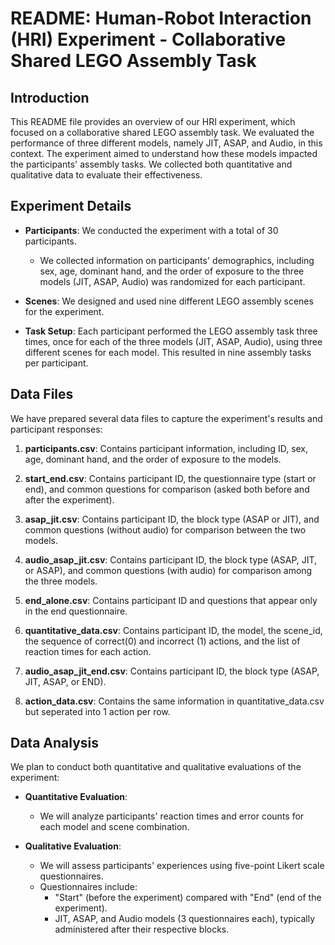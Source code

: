 # README: Human-Robot Interaction (HRI) Experiment - Collaborative Shared LEGO Assembly Task

## Introduction

This README file provides an overview of our HRI experiment, which focused on a collaborative shared LEGO assembly task. We evaluated the performance of three different models, namely JIT, ASAP, and Audio, in this context. The experiment aimed to understand how these models impacted the participants' assembly tasks. We collected both quantitative and qualitative data to evaluate their effectiveness.

## Experiment Details

- **Participants**: We conducted the experiment with a total of 30 participants.
  - We collected information on participants' demographics, including sex, age, dominant hand, and the order of exposure to the three models (JIT, ASAP, Audio) was randomized for each participant.

- **Scenes**: We designed and used nine different LEGO assembly scenes for the experiment.

- **Task Setup**: Each participant performed the LEGO assembly task three times, once for each of the three models (JIT, ASAP, Audio), using three different scenes for each model. This resulted in nine assembly tasks per participant.

## Data Files

We have prepared several data files to capture the experiment's results and participant responses:

1. **participants.csv**: Contains participant information, including ID, sex, age, dominant hand, and the order of exposure to the models.

2. **start_end.csv**: Contains participant ID, the questionnaire type (start or end), and common questions for comparison (asked both before and after the experiment).

3. **asap_jit.csv**: Contains participant ID, the block type (ASAP or JIT), and common questions (without audio) for comparison between the two models.

4. **audio_asap_jit.csv**: Contains participant ID, the block type (ASAP, JIT, or ASAP), and common questions (with audio) for comparison among the three models.

5. **end_alone.csv**: Contains participant ID and questions that appear only in the end questionnaire.

6. **quantitative_data.csv**: Contains participant ID, the model, the scene_id, the sequence of correct(0) and incorrect (1) actions, and the list of reaction times for each action.
 
7. **audio_asap_jit_end.csv**: Contains participant ID, the block type (ASAP, JIT, ASAP, or END).

8. **action_data.csv**: Contains the same information in quantitative_data.csv but seperated into 1 action per row.
## Data Analysis

We plan to conduct both quantitative and qualitative evaluations of the experiment:

- **Quantitative Evaluation**:
  - We will analyze participants' reaction times and error counts for each model and scene combination.

- **Qualitative Evaluation**:
  - We will assess participants' experiences using five-point Likert scale questionnaires.
  - Questionnaires include:
    - "Start" (before the experiment) compared with "End" (end of the experiment).
    - JIT, ASAP, and Audio models (3 questionnaires each), typically administered after their respective blocks.
